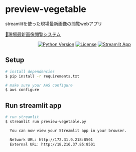 # preview-vegetable
streamlitを使った現場最新画像の閲覧webアプリ

[🍅現場最新画像閲覧システム](http://18.216.37.85:8501)

<div align="center">
  
[![Python Version](https://img.shields.io/badge/python-3.7%20%7C%203.8%20%7C%203.9-blue.svg)](#supported-python-versions)
[![License](https://img.shields.io/badge/License-MIT-informational.svg)](https://github.com/artefactory-global/streamlit_prophet/blob/main/LICENSE)
[![Streamlit App](https://static.streamlit.io/badges/streamlit_badge_black_white.svg)](http://18.216.37.85:8501)
  
</div>

## Setup

```bash
# install dependencies
$ pip install -r requirements.txt

# make sure your AWS configure
$ aws configure
```

## Run streamlit app

```bash
# run streamlit
$ streamlit run preview-vegetable.py

  You can now view your Streamlit app in your browser.

  Network URL: http://172.31.9.218:8501
  External URL: http://18.216.37.85:8501
```
